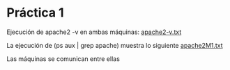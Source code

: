 # Práctica 1

Ejecución de apache2 -v en ambas máquinas: [apache2-v.txt](https://github.com/accnono/SWAP1516/blob/master/practica1/apache2-v.txt)

La ejecución de (ps aux | grep apache) muestra lo siguiente [apache2M1.txt](https://github.com/accnono/SWAP1516/blob/master/practica1/psaux.txt)

Las máquinas se comunican entre ellas
